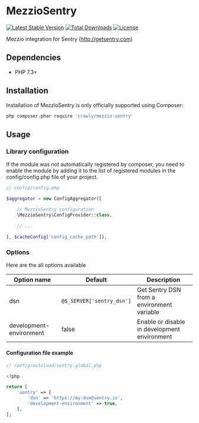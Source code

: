 MezzioSentry
============

[![Latest Stable Version](https://poser.pugx.org/crawly/mezzio-sentry/v/stable)](https://packagist.org/packages/crawly/mezzio-sentry)
[![Total Downloads](https://poser.pugx.org/crawly/mezzio-sentry/downloads)](https://packagist.org/packages/crawly/mezzio-sentry)
[![License](https://poser.pugx.org/crawly/mezzio-sentry/license)](https://packagist.org/packages/crawly/mezzio-sentry)

Mezzio integration for Sentry (http://getsentry.com)

## Dependencies

* PHP 7.3+

## Installation

Installation of MezzioSentry is only officially supported using Composer:

```sh
php composer.phar require 'crawly/mezzio-sentry'
```

## Usage

### Library configuration

If the module was not automatically registered by composer, you need to enable the module by adding it to the list of registered modules in the config/config.php file of your project.

```php
// config/config.php

$aggregator = new ConfigAggregator([

    // MezzioSentry configuration
    \MezzioSentry\ConfigProvider::class,
  
    // ...
    
], $cacheConfig['config_cache_path']);
```

### Options

Here are the all options available

| Option name               | Default                      | Description                                                                                      |
|---------------------------|------------------------------|--------------------------------------------------------------------------------------------------|
| dsn                       | ``@$_SERVER['sentry_dsn']``  | Get Sentry DSN from a environment variable                         |
| development-environment   | false                        | Enable or disable in development environment                      |

#### Configuration file example

```php
// config/autoload/sentry.global.php

<?php

return [
    'sentry' => [
        'dsn' => 'https://my-dsn@sentry.io',
        'development-environment' => true,
    ],
];

```